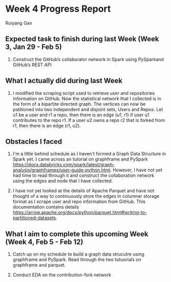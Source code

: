 # Week 4 Progress Report

Ruiyang Gan

## Expected task to finish during last Week (Week 3, Jan 29 - Feb 5)

1. Construct the GitHub’s collaborator network in Spark using PySparkand GitHub’s REST API

## What I actually did during last Week

1. I modified the scraping script used to retrieve user and repositories information on GitHub. Now the statistical network that I collected is in the form of a bipartite directed graph. The vertices can now be patitioned into two independent and disjoint sets, Users and Repos. Let u1 be a user and r1 a repo, then there is an edge (u1, r1) if user u1 contributes to the repo r1. If a user u2 owns a repo r2 that is forked from r1, then there is an edge (r1, u2).

## Obstacles I faced

1. I'm a little behind schedule as I haven't formed a Graph Data Structure in Spark yet. I came across an tutorial on graphframe and PySpark <https://docs.databricks.com/spark/latest/graph-analysis/graphframes/user-guide-python.html>. However, I have not yet had time to read through it and construct the collaboration network using the edges and node that I have collected.

2. I have not yet looked at the details of Apache Parquet and have not thought of a way to continuously store the edges in columnar storage format as I scrape user and repo information from GitHub. This documentation contains details <https://arrow.apache.org/docs/python/parquet.html#writing-to-partitioned-datasets>.

## What I aim to complete this upcoming Week (Week 4, Feb 5 - Feb 12)

1. Catch up on my schedule to build a graph data strucutre using graphframe and PySpark. Read through the two tutuorials on graphframe and parquet.

2. Conduct EDA on the contribution-fork network
